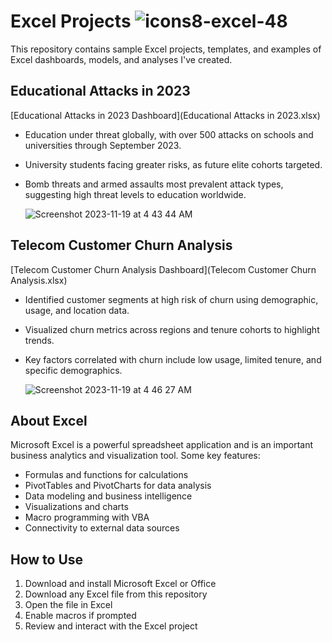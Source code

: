 # Excel Projects ![icons8-excel-48](https://github.com/swaapnaa/MICROSOFT-EXCEL-PROJECTS/assets/149737403/ab2f8cc1-5f82-4599-9e8c-04232e2f31d1)



This repository contains sample Excel projects, templates, and examples of Excel dashboards, models, and analyses I've created.

## Educational Attacks in 2023

[Educational Attacks in 2023 Dashboard](Educational Attacks in 2023.xlsx)

- Education under threat globally, with over 500 attacks on schools and universities through September 2023.
- University students facing greater risks, as future elite cohorts targeted.
- Bomb threats and armed assaults most prevalent attack types, suggesting high threat levels to education worldwide.

  ![Screenshot 2023-11-19 at 4 43 44 AM](https://github.com/swaapnaa/MICROSOFT-EXCEL-PROJECTS/assets/149737403/225c5adb-edb0-447f-813f-2ab2b07f260e)

## Telecom Customer Churn Analysis

[Telecom Customer Churn Analysis Dashboard](Telecom Customer Churn Analysis.xlsx)
  
- Identified customer segments at high risk of churn using demographic, usage, and location data.
- Visualized churn metrics across regions and tenure cohorts to highlight trends.
- Key factors correlated with churn include low usage, limited tenure, and specific demographics.

  ![Screenshot 2023-11-19 at 4 46 27 AM](https://github.com/swaapnaa/MICROSOFT-EXCEL-PROJECTS/assets/149737403/dc521ca6-9aa4-4314-92d7-345c93ecc31e)


## About Excel 

Microsoft Excel is a powerful spreadsheet application and is an important business analytics and visualization tool. Some key features:

- Formulas and functions for calculations 
- PivotTables and PivotCharts for data analysis
- Data modeling and business intelligence  
- Visualizations and charts
- Macro programming with VBA
- Connectivity to external data sources

## How to Use

1. Download and install Microsoft Excel or Office 
2. Download any Excel file from this repository
3. Open the file in Excel
4. Enable macros if prompted
5. Review and interact with the Excel project
